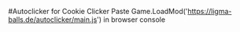 #Autoclicker for Cookie Clicker
Paste Game.LoadMod('https://ligma-balls.de/autoclicker/main.js') in browser console
